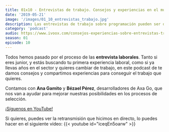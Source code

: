 ```yaml
---
title: 01x10 - Entrevistas de trabajo. Consejos y experiencias en el mundo laboral de la programación.
date: '2019-05-21'
image: '/images/01_10_entrevistas_trabajo.jpg'
description: Las entrevistas de trabajo sobre programación pueden ser desafiantes y nos pueden causar estrés. En este podcast compartimos experiencias y consejos para pasarlas con éxito.
category: 'podcast'
audio: https://www.ivoox.com/consejos-experiencias-sobre-entrevistas-trabajo-en_mf_36054265_feed_1.mp3
season: 01
episode: 10
---
```


Todos hemos pasado por el proceso de las **entrevista laborales**. Tanto si eres junior, y estás buscando tu primera experiencia laboral, como si ya llevas años en el sector y quieres cambiar de trabajo, en este podcast de **<WhatTheFront />** te damos consejos y compartimos experiencias para conseguir el trabajo que quieres.

Contamos con **Ana Gamito** y **Bézael Pérez**, desarrolladores de Axa Go, que nos van a ayudar para mejorar nuestras posibilidades en los procesos de selección.

[¡Síguenos en YouTube!](https://www.youtube.com/c/midudev?sub_confirmation=1)

Si quieres, puedes ver la retransmisión que hicimos en directo, lo puedes hacer en el siguiente vídeo:
{{< youtube id="iceqEn5oarw" >}}